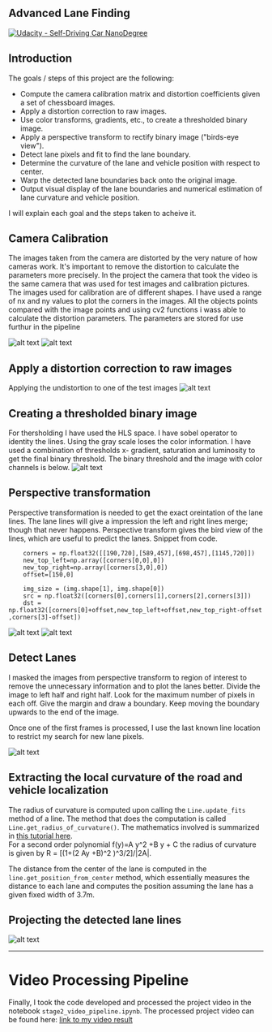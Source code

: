 ## Advanced Lane Finding
[![Udacity - Self-Driving Car NanoDegree](https://s3.amazonaws.com/udacity-sdc/github/shield-carnd.svg)](http://www.udacity.com/drive)


## Introduction 

The goals / steps of this project are the following:

* Compute the camera calibration matrix and distortion coefficients given a set of chessboard images.
* Apply a distortion correction to raw images.
* Use color transforms, gradients, etc., to create a thresholded binary image.
* Apply a perspective transform to rectify binary image ("birds-eye view").
* Detect lane pixels and fit to find the lane boundary.
* Determine the curvature of the lane and vehicle position with respect to center.
* Warp the detected lane boundaries back onto the original image.
* Output visual display of the lane boundaries and numerical estimation of lane curvature and vehicle position.

[//]: # (Image References)

[image1]: ./output_images/undistorted.jpg "Undistorted"
[image2]: ./output_images/test4_undist.jpg "Undistorted-Raw"
[image3]: ./output_images/binary.jpg "Binary Example"
[image4]: ./output_images/binary_warped.jpg "Warp Example"
[image5]: ./output_images/warp_binary_roi.jpg "Region of interest"
[image6]: ./output_images/lanes.jpg "Lane Lines"
[image7]: ./output_images/lane_detected.jpg "Projected lines"
[video1]: ./processed_project_video.mp4 "Video"

I will explain each goal and the steps taken to acheive it.

## Camera Calibration
The images taken from the camera are distorted by the very nature of how cameras work. It's important to remove the distortion
to calculate the parameters more precisely. In the project the camera that took the video is the same camera that was used for test images
and calibration pictures. The images used for calibration are of different shapes. I have used a range of nx and ny values to plot the corners
in the images. All the objects points compared with the image points and using cv2 functions i wass able to calculate the distortion parameters.
The parameters are stored for use furthur in the pipeline

![alt text](./camera_cal/calibration1.jpg) ![alt text][image1]

## Apply a distortion correction to raw images
Applying the undistortion to one of the test images
![alt text][image2]

## Creating a thresholded binary image
For thersholding I have used the HLS space. I have sobel operator to identity the lines. Using the gray scale loses the color information.
I have used a combination of thresholds x- gradient, saturation and luminosity to get the final binary threshold.
The binary threshold and the image with color channels is below.
![alt text][image3]

## Perspective transformation
Perspective transformation is needed to get the exact oreintation of the lane lines. The lane lines will give a impression the left and right lines merge; though that never happens. Perspective transform gives the bird view of the lines, which are useful to predict the lanes. Snippet from code.

```
    corners = np.float32([[190,720],[589,457],[698,457],[1145,720]])
    new_top_left=np.array([corners[0,0],0])
    new_top_right=np.array([corners[3,0],0])
    offset=[150,0]
    
    img_size = (img.shape[1], img.shape[0])
    src = np.float32([corners[0],corners[1],corners[2],corners[3]])
    dst = np.float32([corners[0]+offset,new_top_left+offset,new_top_right-offset ,corners[3]-offset])    
```
![alt text][image4]
![alt text][image5]

## Detect Lanes
I masked the images from perspective transform to region of interest to remove the unnecessary information and to plot the lanes better.
Divide the image to left half and right half. Look for the maximum number of pixels in each off. Give the margin and draw a boundary.
Keep moving the boundary upwards to the end of the image. 

Once one of the first frames is processed, I use the last known line location to restrict my search for new lane pixels.

![alt text][image6]

## Extracting the local curvature of the road and vehicle localization

The radius of curvature is computed upon calling the `Line.update_fits` method of a line. The method that does the computation is called `Line.get_radius_of_curvature()`. The mathematics involved is summarized in [this tutorial here](http://www.intmath.com/applications-differentiation/8-radius-curvature.php).  
For a second order polynomial f(y)=A y^2 +B y + C the radius of curvature is given by R = [(1+(2 Ay +B)^2 )^3/2]/|2A|.

The distance from the center of the lane is computed in the `line.get_position_from_center` method, which essentially measures the distance to each lane and computes the position assuming the lane has a given fixed width of 3.7m. 

## Projecting the detected lane lines


![alt text][image7]


---

# Video Processing Pipeline

Finally, I took the code developed and processed the project video in the notebook  `stage2_video_pipeline.ipynb`. The processed project video can be found here:
[link to my video result](./processed_project_video.mp4)
